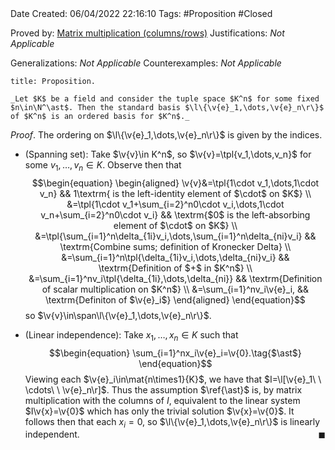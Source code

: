 <br />
<br />

Date Created: 06/04/2022 22:16:10
Tags: #Proposition #Closed

Proved by: [Matrix multiplication (columns$\slash$rows)](Matrix%20multiplication%20(columns%20slash%20rows).md)
Justifications: _Not Applicable_

Generalizations: _Not Applicable_
Counterexamples: _Not Applicable_

``` ad-Proposition
title: Proposition.

_Let $K$ be a field and consider the tuple space $K^n$ for some fixed $n\in\N^\ast$. Then the standard basis $\l\{\v{e}_1,\dots,\v{e}_n\r\}$ of $K^n$ is an ordered basis for $K^n$._

```

_Proof_. The ordering on $\l\{\v{e}_1,\dots,\v{e}_n\r\}$ is given by the indices.
* (Spanning set): Take $\v{v}\in K^n$, so $\v{v}=\tpl{v_1,\dots,v_n}$ for some $v_1,\dots,v_n\in K$. Observe then that
$$\begin{equation}
    \begin{aligned}
        \v{v}&=\tpl{1\cdot v_1,\dots,1\cdot v_n} && 1\textrm{ is the left-identity element of $\cdot$ on $K$} \\
        &=\tpl{1\cdot v_1+\sum_{i=2}^n0\cdot v_i,\dots,1\cdot v_n+\sum_{i=2}^n0\cdot v_i} && \textrm{$0$ is the left-absorbing element of $\cdot$ on $K$} \\
        &=\tpl{\sum_{i=1}^n\delta_{1i}v_i,\dots,\sum_{i=1}^n\delta_{ni}v_i} && \textrm{Combine sums; definition of Kronecker Delta} \\
        &=\sum_{i=1}^n\tpl{\delta_{1i}v_i,\dots,\delta_{ni}v_i} && \textrm{Definition of $+$ in $K^n$} \\
        &=\sum_{i=1}^nv_i\tpl{\delta_{1i},\dots,\delta_{ni}} && \textrm{Definition of scalar multiplication on $K^n$} \\
        &=\sum_{i=1}^nv_i\v{e}_i, && \textrm{Definiton of $\v{e}_i$}
    \end{aligned}
\end{equation}$$
so $\v{v}\in\span\l\{\v{e}_1,\dots,\v{e}_n\r\}$.

* (Linear independence): Take $x_1,\dots,x_n\in K$ such that
$$\begin{equation}
    \sum_{i=1}^nx_i\v{e}_i=\v{0}.\tag{$\ast$}
\end{equation}$$
Viewing each $\v{e}_i\in\mat{n\times1}{K}$, we have that $I=\l[\v{e}_1\ \ \cdots\ \ \v{e}_n\r]$. Thus the assumption $\ref{\ast}$ is, by matrix multiplication with the columns of $I$, equivalent to the linear system $I\v{x}=\v{0}$ which has only the trivial solution $\v{x}=\v{0}$. It follows then  that each $x_i=0$, so $\l\{\v{e}_1,\dots,\v{e}_n\r\}$ is linearly independent.<span style="float:right;">$\blacksquare$</span>
